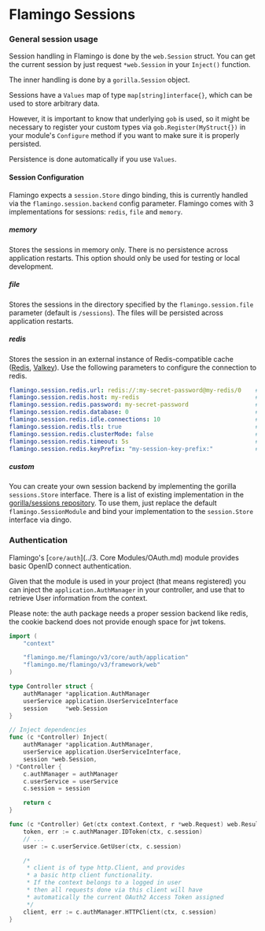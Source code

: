 # Flamingo Sessions

### General session usage

Session handling in Flamingo is done by the `web.Session` struct. You can get the current session by just
request `*web.Session` in your `Inject()` function.

The inner handling is done by a `gorilla.Session` object.

Sessions have a `Values` map of type `map[string]interface{}`, which can be used to store arbitrary data.

However, it is important to know that underlying `gob` is used, so it might be necessary to register
your custom types via `gob.Register(MyStruct{})` in your module's `Configure` method if you
want to make sure it is properly persisted.

Persistence is done automatically if you use `Values`.

#### Session Configuration

Flamingo expects a `session.Store` dingo binding, this is currently handled via the `flamingo.session.backend` config parameter.
Flamingo comes with 3 implementations for sessions: `redis`, `file` and `memory`. 

##### memory
Stores the sessions in memory only. 
There is no persistence across application restarts. 
This option should only be used for testing or local development.

##### file
Stores the sessions in the directory specified by the `flamingo.session.file` parameter (default is `/sessions`).
The files will be persisted across application restarts. 

##### redis
Stores the session in an external instance of Redis-compatible cache ([Redis](https://redis.io/), [Valkey](https://valkey.io)). 
Use the following parameters to configure the connection to redis. 

```yaml
flamingo.session.redis.url: redis://:my-secret-password@my-redis/0    # full URL (can be used instead of host, password, database)
flamingo.session.redis.host: my-redis                                 # hostname
flamingo.session.redis.password: my-secret-password                   # password
flamingo.session.redis.database: 0                                    # database
flamingo.session.redis.idle.connections: 10                           # maximum number of idle connections
flamingo.session.redis.tls: true                                      # enable tls for connections
flamingo.session.redis.clusterMode: false                             # for redis servers running in cluster mode
flamingo.session.redis.timeout: 5s                                    # timeout for establishing the connection (as time.Duration string)
flamingo.session.redis.keyPrefix: "my-session-key-prefix:"            # optional: prefix to be used for session keys
```

##### custom
You can create your own session backend by implementing the gorilla `sessions.Store` interface. 
There is a list of existing implementation in the [gorilla/sessions repository](https://github.com/gorilla/sessions/#store-implementations).
To use them, just replace the default `flamingo.SessionModule` and bind your implementation to the `session.Store` interface via dingo.

### Authentication

Flamingo's [`core/auth`](../3. Core Modules/OAuth.md) module provides basic OpenID connect authentication.

Given that the module is used in your project (that means registered) you can inject
the `application.AuthManager` in your controller, and use that to retrieve
User information from the context.

Please note: the auth package needs a proper session backend like redis, the cookie
backend does not provide enough space for jwt tokens.

```go
import (
	"context"

	"flamingo.me/flamingo/v3/core/auth/application"
	"flamingo.me/flamingo/v3/framework/web"
)

type Controller struct {
	authManager *application.AuthManager
	userService application.UserServiceInterface
	session     *web.Session
}

// Inject dependencies
func (c *Controller) Inject(
	authManager *application.AuthManager,
	userService application.UserServiceInterface,
	session *web.Session,
) *Controller {
	c.authManager = authManager
	c.userService = userService
	c.session = session

	return c
}

func (c *Controller) Get(ctx context.Context, r *web.Request) web.Result {
	token, err := c.authManager.IDToken(ctx, c.session)
	// ...
	user := c.userService.GetUser(ctx, c.session)

	/*
	 * client is of type http.Client, and provides
	 * a basic http client functionality.
	 * If the context belongs to a logged in user
	 * then all requests done via this client will have
	 * automatically the current OAuth2 Access Token assigned
	 */
	client, err := c.authManager.HTTPClient(ctx, c.session)
}

```
